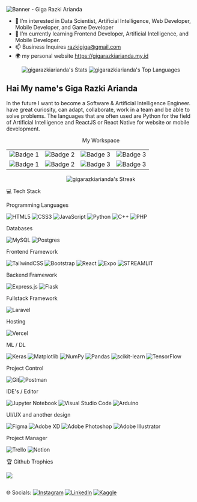 ![Banner - Giga Razki Arianda](https://github.com/gigarazkiarianda/gigarazkiarianda/assets/75737741/0f107bc3-d5ce-4a8a-9d85-04b67c0c0cae)



* 👀 I’m interested in Data Scientist, Artificial Intelligence, Web Developer, Mobile Developer, and Game Developer
* 🌱 I’m currently learning Frontend Developer, Artificial Intelligence, and Mobile Developer.
* 📫 Business Inquires razkigiga@gmail.com
* 🌍 my personal website https://gigarazkiarianda.my.id




 <p align="center">
  <img src="https://github-readme-stats.vercel.app/api?username=gigarazkiarianda&theme=vue-dark&show_icons=true&hide_border=true&count_private=true" alt="gigarazkiarianda's Stats">
  <img src="https://github-readme-stats.vercel.app/api/top-langs/?username=gigarazkiarianda&theme=vue-dark&show_icons=true&hide_border=true&layout=compact&langs_count=6" alt="gigarazkiarianda's Top Languages">

  
</p>

## Hai My name's Giga Razki Arianda 

In the future I want to become a Software & Artificial Intelligence Engineer. have great curiosity, can adapt, collaborate, work in a team and be able to solve problems. The languages ​​that are often used are Python for the field of Artificial Intelligence and ReactJS or React Native for website or mobile development.

<p align="center">My Workspace</p>
<p >
  <table align="center">
    <tr>
      <td><img src="https://img.shields.io/badge/Asus%20TUF_A15-ED1C24?style=for-the-badge&logo=asus&logoColor=white" alt="Badge 1"></td>
      <td><img src="https://img.shields.io/badge/AMD%20RYZEN%205_4600H-ED1C24?style=for-the-badge&logo=amd&logoColor=white" alt="Badge 2"></td>
      <td><img src="https://img.shields.io/badge/NVIDIA%20GTX%20_1650-ED1C24?style=for-the-badge&logo=nvidia&logoColor=white" alt="Badge 3"></td>
      <td><img src="https://img.shields.io/badge/WINDOWS%2011_HOME-ED1C24?style=for-the-badge&logo=windows&logoColor=white" alt="Badge 3"></td>
    </tr>
     <tr>
      <td><img src="https://img.shields.io/badge/ASRock%20B550M_HVS SE-ED1C24?style=for-the-badge&logo=asrock&logoColor=white" alt="Badge 1"></td>
      <td><img src="https://img.shields.io/badge/AMD%20RYZEN%205_3600H-ED1C24?style=for-the-badge&logo=amd&logoColor=white" alt="Badge 2"></td>
      <td><img src="https://img.shields.io/badge/NVIDIA%20GTX%20_1660 SUPER-ED1C24?style=for-the-badge&logo=nvidia&logoColor=white" alt="Badge 3"></td>
      <td><img src="https://img.shields.io/badge/WINDOWS%2010_HOME-ED1C24?style=for-the-badge&logo=windows&logoColor=white" alt="Badge 3"></td>
    </tr>
  </table>
</p>

<p align="center">
  <img src="https://github-readme-streak-stats.herokuapp.com/?user=gigarazkiarianda&theme=vue-dark&hide_border=true" alt="gigarazkiarianda's Streak">
</p>

                                                                                         
💻 Tech Stack 

Programming Languages

![HTML5](https://img.shields.io/badge/html5-%23E34F26.svg?style=for-the-badge&logo=html5&logoColor=white) ![CSS3](https://img.shields.io/badge/css3-%231572B6.svg?style=for-the-badge&logo=css3&logoColor=white) ![JavaScript](https://img.shields.io/badge/javascript-%23323330.svg?style=for-the-badge&logo=javascript&logoColor=%23F7DF1E) ![Python](https://img.shields.io/badge/python-3670A0?style=for-the-badge&logo=python&logoColor=ffdd54) ![C++](https://img.shields.io/badge/c++-%2300599C.svg?style=for-the-badge&logo=c%2B%2B&logoColor=white) ![PHP](https://img.shields.io/badge/php-%23777BB4.svg?style=for-the-badge&logo=php&logoColor=white)

Databases 

![MySQL](https://img.shields.io/badge/mysql-4479A1.svg?style=for-the-badge&logo=mysql&logoColor=white) ![Postgres](https://img.shields.io/badge/postgres-%23316192.svg?style=for-the-badge&logo=postgresql&logoColor=white)

Frontend Framework 

![TailwindCSS](https://img.shields.io/badge/tailwindcss-%2338B2AC.svg?style=for-the-badge&logo=tailwind-css&logoColor=white) ![Bootstrap](https://img.shields.io/badge/bootstrap-%238511FA.svg?style=for-the-badge&logo=bootstrap&logoColor=white) ![React](https://img.shields.io/badge/react-%2320232a.svg?style=for-the-badge&logo=react&logoColor=%2361DAFB) ![Expo](https://img.shields.io/badge/expo-1C1E24?style=for-the-badge&logo=expo&logoColor=#D04A37)  ![STREAMLIT](https://img.shields.io/badge/Streamlit-FF4B4B?style=for-the-badge&logo=Streamlit&logoColor=white)


Backend Framework 

![Express.js](https://img.shields.io/badge/express.js-%23404d59.svg?style=for-the-badge&logo=express&logoColor=%2361DAFB) ![Flask](https://img.shields.io/badge/Flask-000000?style=for-the-badge&logo=flask&logoColor=white)

Fullstack Framework

![Laravel](https://img.shields.io/badge/laravel-%23FF2D20.svg?style=for-the-badge&logo=laravel&logoColor=white)

Hosting 

![Vercel](https://img.shields.io/badge/vercel-%23000000.svg?style=for-the-badge&logo=vercel&logoColor=white)


ML / DL 

![Keras](https://img.shields.io/badge/Keras-%23D00000.svg?style=for-the-badge&logo=Keras&logoColor=white) ![Matplotlib](https://img.shields.io/badge/Matplotlib-%23ffffff.svg?style=for-the-badge&logo=Matplotlib&logoColor=black) ![NumPy](https://img.shields.io/badge/numpy-%23013243.svg?style=for-the-badge&logo=numpy&logoColor=white) ![Pandas](https://img.shields.io/badge/pandas-%23150458.svg?style=for-the-badge&logo=pandas&logoColor=white) ![scikit-learn](https://img.shields.io/badge/scikit--learn-%23F7931E.svg?style=for-the-badge&logo=scikit-learn&logoColor=white) ![TensorFlow](https://img.shields.io/badge/TensorFlow-%23FF6F00.svg?style=for-the-badge&logo=TensorFlow&logoColor=white)

Project Control

![Git](https://img.shields.io/badge/git-%23F05033.svg?style=for-the-badge&logo=git&logoColor=white)![Postman](https://img.shields.io/badge/Postman-FF6C37?style=for-the-badge&logo=postman&logoColor=white)

 IDE's / Editor
 
![Jupyter Notebook](https://img.shields.io/badge/jupyter-%23FA0F00.svg?style=for-the-badge&logo=jupyter&logoColor=white) ![Visual Studio Code](https://img.shields.io/badge/Visual%20Studio%20Code-0078d7.svg?style=for-the-badge&logo=visual-studio-code&logoColor=white)     ![Arduino](https://img.shields.io/badge/-Arduino-00979D?style=for-the-badge&logo=Arduino&logoColor=white)

UI/UX and another design

![Figma](https://img.shields.io/badge/figma-%23F24E1E.svg?style=for-the-badge&logo=figma&logoColor=white) ![Adobe XD](https://img.shields.io/badge/Adobe%20XD-470137?style=for-the-badge&logo=Adobe%20XD&logoColor=#FF61F6) ![Adobe Photoshop](https://img.shields.io/badge/adobe%20photoshop-%2331A8FF.svg?style=for-the-badge&logo=adobe%20photoshop&logoColor=white) ![Adobe Illustrator](https://img.shields.io/badge/adobe%20illustrator-%23FF9A00.svg?style=for-the-badge&logo=adobe%20illustrator&logoColor=white)

Project Manager 

![Trello](https://img.shields.io/badge/Trello-%23026AA7.svg?style=for-the-badge&logo=Trello&logoColor=white) ![Notion](https://img.shields.io/badge/Notion-%23000000.svg?style=for-the-badge&logo=notion&logoColor=white) 


           
🏆 Github Trophies 

![](https://github-trophies.vercel.app/?username=gigarazkiarianda)

##
🌐 Socials:
[![Instagram](https://img.shields.io/badge/Instagram-%23E4405F.svg?logo=Instagram&logoColor=white)](https://www.instagram.com/gigarazkiarianda/) 
[![LinkedIn](https://img.shields.io/badge/LinkedIn-%230077B5.svg?logo=linkedin&logoColor=white)](https://www.linkedin.com/in/gigarazkiarianda/)
[![Kaggle](https://img.shields.io/badge/Kaggle-035a7d?style=for-the-badge&logo=kaggle&logoColor=white)](https://www.kaggle.com/gigarazki)






